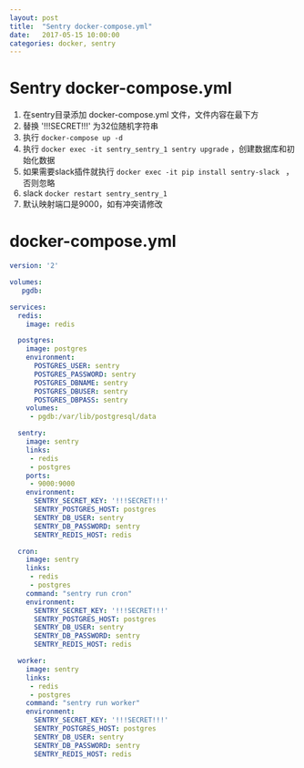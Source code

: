 ```yaml
---
layout: post
title:  "Sentry docker-compose.yml"
date:   2017-05-15 10:00:00
categories: docker, sentry
---
```


# Sentry docker-compose.yml

1. 在sentry目录添加 docker-compose.yml 文件，文件内容在最下方
2. 替换 '!!!SECRET!!!' 为32位随机字符串
1. 执行 ```docker-compose up -d```
1. 执行 ```docker exec -it sentry_sentry_1 sentry upgrade``` ，创建数据库和初始化数据
1. 如果需要slack插件就执行 ```docker exec -it pip install sentry-slack ``` ，否则忽略
1. slack ```docker restart sentry_sentry_1```
1. 默认映射端口是9000，如有冲突请修改


# docker-compose.yml

```yml
version: '2'

volumes:
   pgdb:

services:
  redis:
    image: redis

  postgres:
    image: postgres
    environment:
      POSTGRES_USER: sentry
      POSTGRES_PASSWORD: sentry
      POSTGRES_DBNAME: sentry
      POSTGRES_DBUSER: sentry
      POSTGRES_DBPASS: sentry
    volumes:
     - pgdb:/var/lib/postgresql/data

  sentry:
    image: sentry
    links:
     - redis
     - postgres
    ports:
     - 9000:9000
    environment:
      SENTRY_SECRET_KEY: '!!!SECRET!!!'
      SENTRY_POSTGRES_HOST: postgres
      SENTRY_DB_USER: sentry
      SENTRY_DB_PASSWORD: sentry
      SENTRY_REDIS_HOST: redis

  cron:
    image: sentry
    links:
     - redis
     - postgres
    command: "sentry run cron"
    environment:
      SENTRY_SECRET_KEY: '!!!SECRET!!!'
      SENTRY_POSTGRES_HOST: postgres
      SENTRY_DB_USER: sentry
      SENTRY_DB_PASSWORD: sentry
      SENTRY_REDIS_HOST: redis

  worker:
    image: sentry
    links:
     - redis
     - postgres
    command: "sentry run worker"
    environment:
      SENTRY_SECRET_KEY: '!!!SECRET!!!'
      SENTRY_POSTGRES_HOST: postgres
      SENTRY_DB_USER: sentry
      SENTRY_DB_PASSWORD: sentry
      SENTRY_REDIS_HOST: redis
```